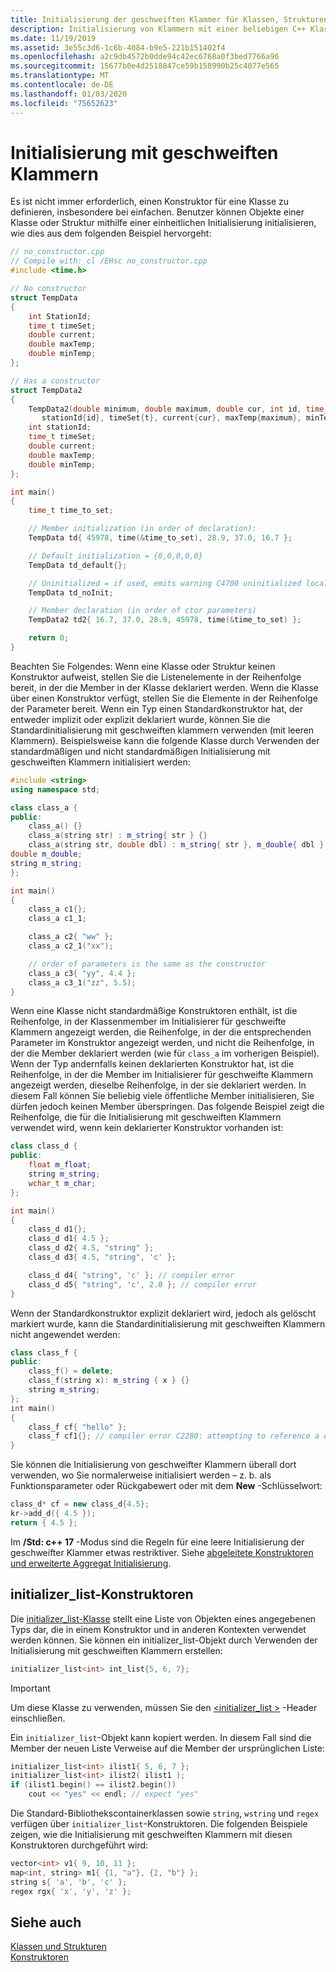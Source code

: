 ```yaml
---
title: Initialisierung der geschweiften Klammer für Klassen, Strukturen und Unions
description: Initialisierung von Klammern mit einer beliebigen C++ Klasse, Struktur oder Union verwenden
ms.date: 11/19/2019
ms.assetid: 3e55c3d6-1c6b-4084-b9e5-221b151402f4
ms.openlocfilehash: a2c9db4572b0dde94c42ec6768a0f3bed7766a96
ms.sourcegitcommit: 15677b0e4d2518847ce59b158990b25c4077e565
ms.translationtype: MT
ms.contentlocale: de-DE
ms.lasthandoff: 01/03/2020
ms.locfileid: "75652623"
---
```

# <a name="brace-initialization"></a>Initialisierung mit geschweiften Klammern

Es ist nicht immer erforderlich, einen Konstruktor für eine Klasse zu definieren, insbesondere bei einfachen. Benutzer können Objekte einer Klasse oder Struktur mithilfe einer einheitlichen Initialisierung initialisieren, wie dies aus dem folgenden Beispiel hervorgeht:

```cpp
// no_constructor.cpp
// Compile with: cl /EHsc no_constructor.cpp
#include <time.h>

// No constructor
struct TempData
{
    int StationId;
    time_t timeSet;
    double current;
    double maxTemp;
    double minTemp;
};

// Has a constructor
struct TempData2
{
    TempData2(double minimum, double maximum, double cur, int id, time_t t) :
       stationId{id}, timeSet{t}, current{cur}, maxTemp{maximum}, minTemp{minimum} {}
    int stationId;
    time_t timeSet;
    double current;
    double maxTemp;
    double minTemp;
};

int main()
{
    time_t time_to_set;

    // Member initialization (in order of declaration):
    TempData td{ 45978, time(&time_to_set), 28.9, 37.0, 16.7 };

    // Default initialization = {0,0,0,0,0}
    TempData td_default{};

    // Uninitialized = if used, emits warning C4700 uninitialized local variable
    TempData td_noInit;

    // Member declaration (in order of ctor parameters)
    TempData2 td2{ 16.7, 37.0, 28.9, 45978, time(&time_to_set) };

    return 0;
}
```

Beachten Sie Folgendes: Wenn eine Klasse oder Struktur keinen Konstruktor aufweist, stellen Sie die Listenelemente in der Reihenfolge bereit, in der die Member in der Klasse deklariert werden. Wenn die Klasse über einen Konstruktor verfügt, stellen Sie die Elemente in der Reihenfolge der Parameter bereit. Wenn ein Typ einen Standardkonstruktor hat, der entweder implizit oder explizit deklariert wurde, können Sie die Standardinitialisierung mit geschweiften klammern verwenden (mit leeren Klammern). Beispielsweise kann die folgende Klasse durch Verwenden der standardmäßigen und nicht standardmäßigen Initialisierung mit geschweiften Klammern initialisiert werden:

```cpp
#include <string>
using namespace std;

class class_a {
public:
    class_a() {}
    class_a(string str) : m_string{ str } {}
    class_a(string str, double dbl) : m_string{ str }, m_double{ dbl } {}
double m_double;
string m_string;
};

int main()
{
    class_a c1{};
    class_a c1_1;

    class_a c2{ "ww" };
    class_a c2_1("xx");

    // order of parameters is the same as the constructor
    class_a c3{ "yy", 4.4 };
    class_a c3_1("zz", 5.5);
}
```

Wenn eine Klasse nicht standardmäßige Konstruktoren enthält, ist die Reihenfolge, in der Klassenmember im Initialisierer für geschweifte Klammern angezeigt werden, die Reihenfolge, in der die entsprechenden Parameter im Konstruktor angezeigt werden, und nicht die Reihenfolge, in der die Member deklariert werden (wie für `class_a` im vorherigen Beispiel). Wenn der Typ andernfalls keinen deklarierten Konstruktor hat, ist die Reihenfolge, in der die Member im Initialisierer für geschweifte Klammern angezeigt werden, dieselbe Reihenfolge, in der sie deklariert werden. In diesem Fall können Sie beliebig viele öffentliche Member initialisieren, Sie dürfen jedoch keinen Member überspringen. Das folgende Beispiel zeigt die Reihenfolge, die für die Initialisierung mit geschweiften Klammern verwendet wird, wenn kein deklarierter Konstruktor vorhanden ist:

```cpp
class class_d {
public:
    float m_float;
    string m_string;
    wchar_t m_char;
};

int main()
{
    class_d d1{};
    class_d d1{ 4.5 };
    class_d d2{ 4.5, "string" };
    class_d d3{ 4.5, "string", 'c' };

    class_d d4{ "string", 'c' }; // compiler error
    class_d d5{ "string", 'c', 2.0 }; // compiler error
}
```

Wenn der Standardkonstruktor explizit deklariert wird, jedoch als gelöscht markiert wurde, kann die Standardinitialisierung mit geschweiften Klammern nicht angewendet werden:

```cpp
class class_f {
public:
    class_f() = delete;
    class_f(string x): m_string { x } {}
    string m_string;
};
int main()
{
    class_f cf{ "hello" };
    class_f cf1{}; // compiler error C2280: attempting to reference a deleted function
}
```

Sie können die Initialisierung von geschweifter Klammern überall dort verwenden, wo Sie normalerweise initialisiert werden – z. b. als Funktionsparameter oder Rückgabewert oder mit dem **New** -Schlüsselwort:

```cpp
class_d* cf = new class_d{4.5};
kr->add_d({ 4.5 });
return { 4.5 };
```

Im **/Std: c++ 17** -Modus sind die Regeln für eine leere Initialisierung der geschweifter Klammer etwas restriktiver. Siehe [abgeleitete Konstruktoren und erweiterte Aggregat Initialisierung](constructors-cpp.md#extended_aggregate).

## <a name="initializer_list-constructors"></a>initializer_list-Konstruktoren

Die [initializer_list-Klasse](../standard-library/initializer-list-class.md) stellt eine Liste von Objekten eines angegebenen Typs dar, die in einem Konstruktor und in anderen Kontexten verwendet werden können. Sie können ein initializer_list-Objekt durch Verwenden der Initialisierung mit geschweiften Klammern erstellen:

```cpp
initializer_list<int> int_list{5, 6, 7};
```

> [!IMPORTANT]
>  Um diese Klasse zu verwenden, müssen Sie den [\<initializer_list >](../standard-library/initializer-list.md) -Header einschließen.

Ein `initializer_list`-Objekt kann kopiert werden. In diesem Fall sind die Member der neuen Liste Verweise auf die Member der ursprünglichen Liste:

```cpp
initializer_list<int> ilist1{ 5, 6, 7 };
initializer_list<int> ilist2( ilist1 );
if (ilist1.begin() == ilist2.begin())
    cout << "yes" << endl; // expect "yes"
```

Die Standard-Bibliothekscontainerklassen sowie `string`, `wstring` und `regex` verfügen über `initializer_list`-Konstruktoren. Die folgenden Beispiele zeigen, wie die Initialisierung mit geschweiften Klammern mit diesen Konstruktoren durchgeführt wird:

```cpp
vector<int> v1{ 9, 10, 11 };
map<int, string> m1{ {1, "a"}, {2, "b"} };
string s{ 'a', 'b', 'c' };
regex rgx{ 'x', 'y', 'z' };
```


## <a name="see-also"></a>Siehe auch

[Klassen und Strukturen](../cpp/classes-and-structs-cpp.md)<br/>
[Konstruktoren](../cpp/constructors-cpp.md)
